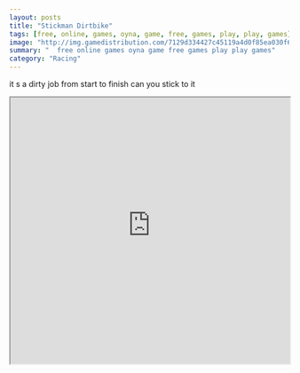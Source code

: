 ```yaml
---
layout: posts
title: "Stickman Dirtbike"
tags: [free, online, games, oyna, game, free, games, play, play, games]
image: "http://img.gamedistribution.com/7129d334427c45119a4d0f85ea030f6d.jpg"
summary: "  free online games oyna game free games play play games"
category: "Racing"
---
```


it s a dirty job from start to finish can you stick to it

<iframe width="100%" height="480px;" src="http://flash.gamedistribution.com?game=7129d334427c45119a4d0f85ea030f6d"></iframe>